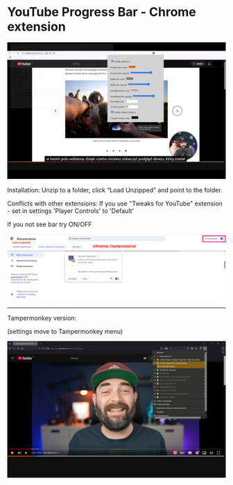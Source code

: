 # YouTube Progress Bar - Chrome extension

![youtube_progress_bar](image/youtube_progress_bar.jpg)

Installation:
Unzip to a folder, click “Load Unzipped” and point to the folder.

Conflicts with other extensions:
If you use "Tweaks for YouTube" extension - set in settings 'Player Controls' to 'Default' 

If you not see bar try ON/OFF

![installation](image/installation.png)

***
Tampermonkey version:

(settings move to Tampermonkey menu)

![youtube_tampermonkey](image/youtube_tampermonkey.jpg)
